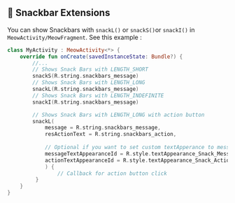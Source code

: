 ## 🍟 Snackbar Extensions

You can show Snackbars with `snackL()` or `snackS()`or `snackI()` in `MeowActivity/MeowFragment`.  See this example :

```kotlin
class MyActivity : MeowActivity<*> {  
    override fun onCreate(savedInstanceState: Bundle?) {
        //...
        // Shows Snack Bars with LENGTH_SHORT
        snackS(R.string.snackbars_message)
        // Shows Snack Bars with LENGTH_LONG
        snackL(R.string.snackbars_message)
        // Shows Snack Bars with LENGTH_INDEFINITE
        snackI(R.string.snackbars_message)

        // Shows Snack Bars with LENGTH_LONG with action button
        snackL(  
            message = R.string.snackbars_message,  
            resActionText = R.string.snackbars_action,
      
            // Optional if you want to set custom textApperance to message and action, set this attributes.
            messageTextAppearanceId = R.style.textAppearance_Snack_Message, 
            actionTextAppearanceId = R.style.textAppearance_Snack_Action  
            ) {
                // Callback for action button click 
         }
    }
}
```
<!--stackedit_data:
eyJoaXN0b3J5IjpbMTg1MjkxNTgzMl19
-->